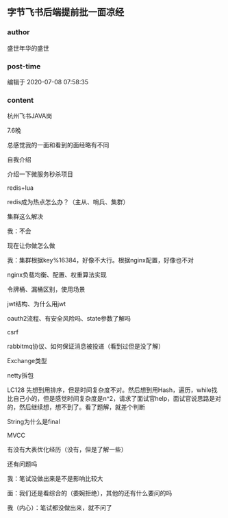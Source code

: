 ## 字节飞书后端提前批一面凉经
### author 
盛世年华的盛世
### post-time 

编辑于  2020-07-08 07:58:35
### content 
<div class="post-topic-des nc-post-content">
 <p>
  杭州飞书JAVA岗
 </p>
 <p>
  7.6晚
 </p>
 <p>
  总感觉我的一面和看到的面经略有不同
 </p>
 <p>
  自我介绍
 </p>
 <p>
  介绍一下微服务秒杀项目
 </p>
 <p>
  redis+lua
 </p>
 <p>
  redis成为热点怎么办？（主从、哨兵、集群）
 </p>
 <p>
  集群这么解决
 </p>
 <p>
  我：不会
 </p>
 <p>
  现在让你做怎么做
 </p>
 <p>
  我：集群根据key%16384，好像不大行。根据nginx配置，好像也不对
 </p>
 <p>
  nginx负载均衡、配置、权重算法实现
 </p>
 <p>
  令牌桶、漏桶区别，使用场景
 </p>
 <p>
  jwt结构、为什么用jwt
 </p>
 <p>
  oauth2流程、有安全风险吗、state参数了解吗
 </p>
 <p>
  csrf
 </p>
 <p>
  rabbitmq协议、如何保证消息被投递（看到过但是没了解）
 </p>
 <p>
  Exchange类型
 </p>
 <p>
  netty拆包
 </p>
 <p>
  LC128 先想到用排序，但是时间复杂度不对。然后想到用Hash，遍历，while找比自己小的，但是感觉时间复杂度是n^2，请求了面试官help，面试官说思路是对的，然后继续想，想不到了。看了题解，就差个判断
 </p>
 <p>
  String为什么是final
 </p>
 <p>
  MVCC
 </p>
 <p>
  有没有大表优化经历（没有，但是了解一些）
 </p>
 <p>
  还有问题吗
 </p>
 <p>
  我：笔试没做出来是不是影响比较大
 </p>
 <p>
  面：我们还是看综合的（委婉拒绝），其他的还有什么要问的吗
 </p>
 <p>
  我（内心）：笔试都没做出来，就不问了
 </p>
</div>
